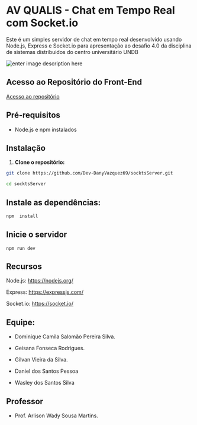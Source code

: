 
# AV QUALIS - Chat em Tempo Real com Socket.io

  

Este é um simples servidor de chat em tempo real desenvolvido usando Node.js, Express e Socket.io para apresentação ao desafio 4.0 da disciplina de sistemas distribuidos do centro universitário UNDB


![enter image description here](https://www.undb.edu.br/hs-fs/hubfs/undb%20logo.png?width=192&height=308&name=undb%20logo.png)

  ## Acesso ao Repositório do Front-End
  [Acesso ao repositório](https://github.com/Dev-DanyVazquez69/socktsClient)

## Pré-requisitos

  

- Node.js e npm instalados

  

## Instalação

  

1.  **Clone o repositório:**

  

```bash
git clone https://github.com/Dev-DanyVazquez69/socktsServer.git

cd socktsServer
```
  

## Instale as dependências:

```bash
npm  install
```
  

## Inicie o servidor


``` 
npm run dev
```
  
  
## Recursos

Node.js: https://nodejs.org/

Express: https://expressjs.com/

Socket.io: https://socket.io/

  
  

## Equipe:

  

 - Dominique Camila Salomão Pereira Silva.
   
 -  Geisana Fonseca Rodrigues.
   
  - Gilvan Vieira da Silva.
   
   - Daniel dos Santos Pessoa
   
   - Wasley dos Santos Silva

  

## Professor

  

- Prof. Arlison Wady Sousa Martins.